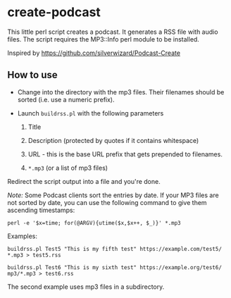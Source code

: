 # create-podcast

This little perl script creates a podcast.
It generates a RSS file with audio files.
The script requires the MP3::Info perl module to be installed.

Inspired by https://github.com/silverwizard/Podcast-Create

## How to use

* Change into the directory with the mp3 files. Their filenames should be sorted (i.e. use a numeric prefix).

* Launch `buildrss.pl` with the following parameters
   
    1. Title

    2. Description (protected by quotes if it contains whitespace)

    3. URL - this is the base URL prefix that gets prepended to filenames.

    4. `*.mp3` (or a list of mp3 files)


Redirect the script output into a file and you're done.

*Note:* Some Podcast clients sort the entries by date. If your MP3 files are not sorted by date, you can use 
the following command to give them ascending timestamps:

    perl -e '$x=time; for(@ARGV){utime($x,$x++, $_)}' *.mp3

Examples:

    buildrss.pl Test5 "This is my fifth test" https://example.com/test5/ *.mp3 > test5.rss

    buildrss.pl Test6 "This is my sixth test" https://example.org/test6/ mp3/*.mp3 > test6.rss

The second example uses mp3 files in a subdirectory.
